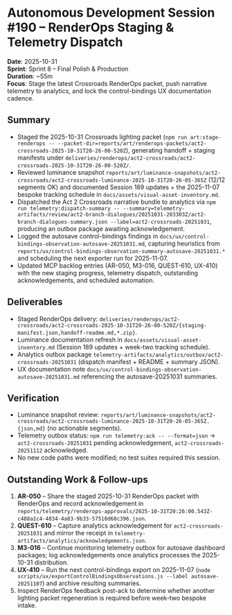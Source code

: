# Autonomous Development Session #190 – RenderOps Staging & Telemetry Dispatch

**Date**: 2025-10-31  
**Sprint**: Sprint 8 – Final Polish & Production  
**Duration**: ~55m  
**Focus**: Stage the latest Crossroads RenderOps packet, push narrative telemetry to analytics, and lock the control-bindings UX documentation cadence.

## Summary
- Staged the 2025-10-31 Crossroads lighting packet (`npm run art:stage-renderops -- --packet-dir=reports/art/renderops-packets/act2-crossroads-2025-10-31T20-26-00-520Z`), generating handoff + staging manifests under `deliveries/renderops/act2-crossroads/act2-crossroads-2025-10-31T20-26-00-520Z/`.
- Reviewed luminance snapshot `reports/art/luminance-snapshots/act2-crossroads/act2-crossroads-luminance-2025-10-31T20-26-05-365Z` (12/12 segments OK) and documented Session 189 updates + the 2025-11-07 bespoke tracking schedule in `docs/assets/visual-asset-inventory.md`.
- Dispatched the Act 2 Crossroads narrative bundle to analytics via `npm run telemetry:dispatch-summary -- --summary=telemetry-artifacts/review/act2-branch-dialogues/20251031-203303Z/act2-branch-dialogues-summary.json --label=act2-crossroads-20251031`, producing an outbox package awaiting acknowledgement.
- Logged the autosave control-bindings findings in `docs/ux/control-bindings-observation-autosave-20251031.md`, capturing heuristics from `reports/ux/control-bindings-observation-summary-autosave-20251031.*` and scheduling the next exporter run for 2025-11-07.
- Updated MCP backlog entries (AR-050, M3-016, QUEST-610, UX-410) with the new staging progress, telemetry dispatch, outstanding acknowledgements, and scheduled automation.

## Deliverables
- Staged RenderOps delivery: `deliveries/renderops/act2-crossroads/act2-crossroads-2025-10-31T20-26-00-520Z/{staging-manifest.json,handoff-readme.md,*.zip}`.
- Luminance documentation refresh in `docs/assets/visual-asset-inventory.md` (Session 189 updates + week-two tracking schedule).
- Analytics outbox package `telemetry-artifacts/analytics/outbox/act2-crossroads-20251031` (dispatch manifest + README + summary JSON).
- UX documentation note `docs/ux/control-bindings-observation-autosave-20251031.md` referencing the autosave-20251031 summaries.

## Verification
- Luminance snapshot review: `reports/art/luminance-snapshots/act2-crossroads/act2-crossroads-luminance-2025-10-31T20-26-05-365Z.{json,md}` (no actionable segments).
- Telemetry outbox status: `npm run telemetry:ack -- --format=json` → `act2-crossroads-20251031` pending acknowledgement, `act2-crossroads-20251112` acknowledged.
- No new code paths were modified; no test suites required this session.

## Outstanding Work & Follow-ups
1. **AR-050** – Share the staged 2025-10-31 RenderOps packet with RenderOps and record acknowledgement in `reports/telemetry/renderops-approvals/2025-10-31T20:26:00.543Z-c488a1c4-4834-4a83-9b33-57510d68c396.json`.
2. **QUEST-610** – Capture analytics acknowledgement for `act2-crossroads-20251031` and mirror the receipt in `telemetry-artifacts/analytics/acknowledgements.json`.
3. **M3-016** – Continue monitoring telemetry outbox for autosave dashboard packages; log acknowledgements once analytics processes the 2025-10-31 distribution.
4. **UX-410** – Run the next control-bindings export on 2025-11-07 (`node scripts/ux/exportControlBindingsObservations.js --label autosave-20251107`) and archive resulting summaries.
5. Inspect RenderOps feedback post-ack to determine whether another lighting packet regeneration is required before week-two bespoke intake.

